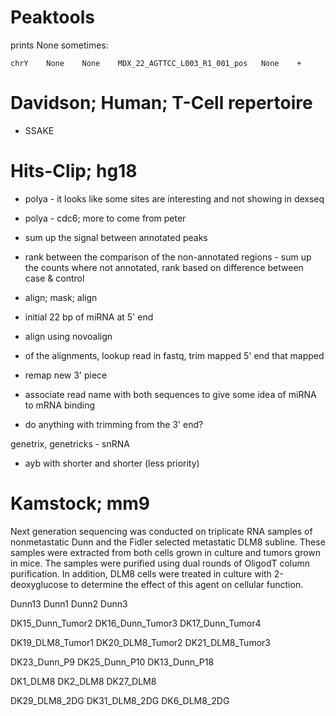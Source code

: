 Peaktools
==============================================================================

prints None sometimes:
    
    chrY	None	None	MDX_22_AGTTCC_L003_R1_001_pos	None	+

Davidson; Human; T-Cell repertoire
==============================================================================

* SSAKE


Hits-Clip; hg18
==============================================================================

* polya - it looks like some sites are interesting and not showing in dexseq
* polya - cdc6; more to come from peter
* sum up the signal between annotated peaks
* rank between the comparison of the non-annotated regions - sum up the counts where not annotated, rank based on difference between case & control

* align; mask; align
* initial 22 bp of miRNA at 5' end
* align using novoalign
* of the alignments, lookup read in fastq, trim mapped 5' end that mapped
* remap new 3' piece
* associate read name with both sequences to give some idea of miRNA to mRNA binding

* do anything with trimming from the 3' end?

genetrix, genetricks - snRNA

* ayb with shorter and shorter (less priority)


Kamstock; mm9
==============================================================================

Next generation sequencing was conducted on triplicate RNA samples of 
nonmetastatic Dunn and the Fidler selected metastatic DLM8 subline. These 
samples were extracted from both cells grown in culture and tumors grown in 
mice. The samples were purified using dual rounds of OligodT column 
purification. In addition, DLM8 cells were treated in culture with 
2-deoxyglucose to determine the effect of this agent on cellular function.

Dunn13
Dunn1
Dunn2
Dunn3

DK15_Dunn_Tumor2
DK16_Dunn_Tumor3
DK17_Dunn_Tumor4

DK19_DLM8_Tumor1
DK20_DLM8_Tumor2
DK21_DLM8_Tumor3

DK23_Dunn_P9
DK25_Dunn_P10
DK13_Dunn_P18

DK1_DLM8
DK2_DLM8
DK27_DLM8

DK29_DLM8_2DG
DK31_DLM8_2DG
DK6_DLM8_2DG